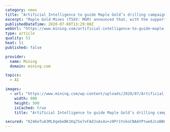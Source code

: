 ```yaml
---
category: news
title: "Artificial Intelligence to guide Maple Gold’s drilling campaign in Quebec"
excerpt: "Maple Gold Mines (TSXV: MGM) announced that, with the support of Computational Geosciences, it is planning to run a new and expanded artificial intelligence study for targeting high-grade gold at the Douay project in Quebec. According to Maple Gold ..."
publishedDateTime: 2020-07-08T13:29:00Z
webUrl: "https://www.mining.com/artificial-intelligence-to-guide-maple-golds-drilling-campaign-in-quebec/"
type: article
quality: 51
heat: 51
published: false

provider:
  name: Mining
  domain: mining.com

topics:
  - AI

images:
  - url: "https://www.mining.com/wp-content/uploads/2020/07/Artificial-Intelligence-to-guide-Maple-Golds-drilling-campaign-in-Quebec.jpg"
    width: 900
    height: 500
    isCached: true
    title: "Artificial Intelligence to guide Maple Gold’s drilling campaign in Quebec"

secured: "K246eTuA3ML0qebeBK1Kq7Se7vFAdJsAs4u+z0Pr1YxkoCNAAYPtwe6JcoBBCz0cpCfpjXb4QYw7yc+CdqJvNeK1QlN4RPy/8TEoaezIhiSkR8KG03fXszXQOsxFDAH1LbMvhD+zI8LEUgMZq8MSKd+MkGgYAR8i4cyIumDXznl7+zmmwV1E3Zrcrd8ZNB1lOd8/6CVtSCNWJsepY1FpUtWf3DybqDqVZrIl5TvNtwgtdiFpIhV0CQK15VKh69n+Otuvc1aeOCx5Yh3swc7RIHeOFYIqi0nf055S75NZy50i9kxyWVE//ULUZ9X6VvCkfiR15ZuP35QgdJlPnpIZwA==;xKhBzUQaa13PSnBImKp73g=="
---
```


